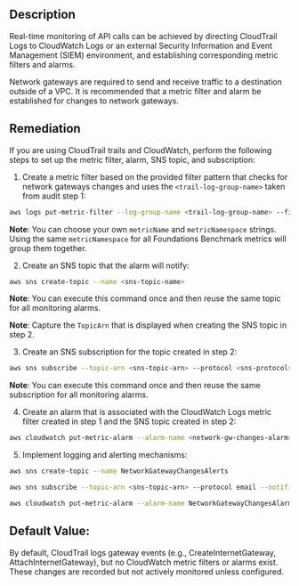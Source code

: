 ## Description

Real-time monitoring of API calls can be achieved by directing CloudTrail Logs to CloudWatch Logs or an external Security Information and Event Management (SIEM) environment, and establishing corresponding metric filters and alarms.

Network gateways are required to send and receive traffic to a destination outside of a VPC. It is recommended that a metric filter and alarm be established for changes to network gateways.

## Remediation

If you are using CloudTrail trails and CloudWatch, perform the following steps to set up the metric filter, alarm, SNS topic, and subscription:

1. Create a metric filter based on the provided filter pattern that checks for network gateways changes and uses the `<trail-log-group-name>` taken from audit step 1:

```bash
aws logs put-metric-filter --log-group-name <trail-log-group-name> --filter-name <network-gw-changes-metric> --metric-transformations metricName=<network-gw-changesmetric>,metricNamespace='CISBenchmark',metricValue=1 --filter-pattern '{ ($.eventName = CreateCustomerGateway) || ($.eventName = DeleteCustomerGateway) || ($.eventName = AttachInternetGateway) || ($.eventName = CreateInternetGateway) || ($.eventName = DeleteInternetGateway) || ($.eventName = DetachInternetGateway) }'
```

**Note**: You can choose your own `metricName` and `metricNamespace` strings. Using the same `metricNamespace` for all Foundations Benchmark metrics will group them together.

2. Create an SNS topic that the alarm will notify:

```bash
aws sns create-topic --name <sns-topic-name>
```

**Note**: You can execute this command once and then reuse the same topic for all monitoring alarms.

**Note**: Capture the `TopicArn` that is displayed when creating the SNS topic in step 2.

3. Create an SNS subscription for the topic created in step 2:

```bash
aws sns subscribe --topic-arn <sns-topic-arn> --protocol <sns-protocol> --notification-endpoint <sns-subscription-endpoints>
```

**Note**: You can execute this command once and then reuse the same subscription for all monitoring alarms.

4. Create an alarm that is associated with the CloudWatch Logs metric filter created in step 1 and the SNS topic created in step 2:

```bash
aws cloudwatch put-metric-alarm --alarm-name <network-gw-changes-alarm> --metric-name <network-gw-changes-metric> --statistic Sum --period 300 --threshold 1 --comparison-operator GreaterThanOrEqualToThreshold --evaluation-periods 1 --namespace 'CISBenchmark' --alarm-actions <snstopic-arn>
```

5. Implement logging and alerting mechanisms:

```bash
aws sns create-topic --name NetworkGatewayChangesAlerts
```

```bash
aws sns subscribe --topic-arn <sns-topic-arn> --protocol email --notification-endpoint <email-address>
```

```bash
aws cloudwatch put-metric-alarm --alarm-name NetworkGatewayChangesAlarm --metric-name GatewayChanges --namespace AWS/EC2 --statistic Sum --period 300 --threshold 1 --comparisonoperator GreaterThanOrEqualToThreshold --evaluation-periods 1 --alarmactions <sns-topic-arn>
```

## Default Value:

By default, CloudTrail logs gateway events (e.g., CreateInternetGateway, AttachInternetGateway), but no CloudWatch metric filters or alarms exist. These changes are recorded but not actively monitored unless configured.